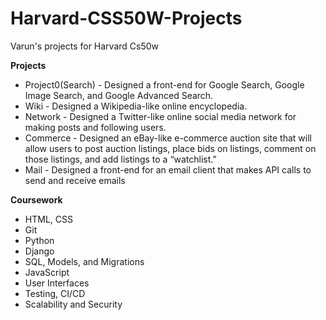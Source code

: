 # Harvard-CSS50W-Projects

Varun's projects for Harvard Cs50w

**Projects**
* Project0(Search) - Designed a front-end for Google Search, Google Image Search, and Google Advanced Search.
* Wiki - Designed a Wikipedia-like online encyclopedia.
* Network - Designed a Twitter-like online social media network for making posts and following users.
* Commerce - Designed an eBay-like e-commerce auction site that will allow users to post auction listings, place bids on listings, comment on those listings, and add listings to a “watchlist.”
* Mail - Designed a front-end for an email client that makes API calls to send and receive emails

**Coursework**
* HTML, CSS
* Git
* Python
* Django
* SQL, Models, and Migrations
* JavaScript
* User Interfaces
* Testing, CI/CD
* Scalability and Security
